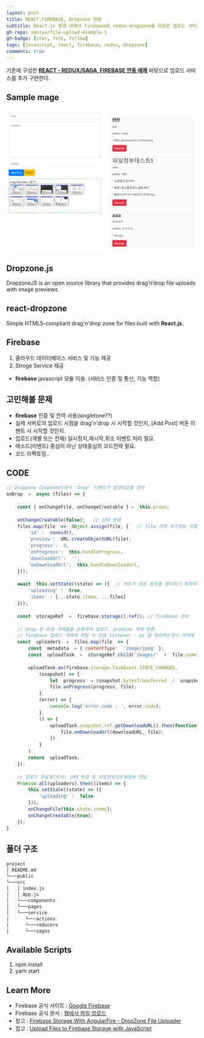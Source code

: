 ```yaml
---
layout: post
title: REACT,FIREBASE, Dropzone 연동
subtitle: React.js 환경 내에서 firebase와 redux-dropzone를 이용한 업로드 서비스 구성
gh-repo: seniya/file-upload-example-1
gh-badge: [star, fork, follow]
tags: [javascript, react, firebase, redux, dropzone]
comments: true
---
```


기존에 구성한 **[REACT - REDUX/SAGA, FIREBASE 연동 예제](https://github.com/seniya/firebase-example-1)** 바탕으로 업로드 서비스를 추가 구현한다.

## Sample mage
![데모 화면](https://raw.githubusercontent.com/seniya/file-upload-example-1/master/src/assets/file-upload-example-1.PNG)


## Dropzone.js

DropzoneJS is an open source library that provides drag’n’drop file uploads with image previews.

## react-dropzone

Simple HTML5-compliant drag'n'drop zone for files built with **React.js**.

## Firebase

1. 클라우드 데이터베이스 서비스 및 기능 제공
2. Stroge Service 제공
- **firebase** javascript 모듈 이용. (서비스 인증 및 통신, 기능 역할)


## 고민해볼 문제

- **firebase** 인증 및 전역 사용(singletone??)
- 실제 서버로의 업로드 시점을 drag'n'drop 시 시작할 것인지, [Add Post] 버튼 이벤트 시 시작할 것인지.
- 업로드(개별 또는 전체) 일시정지,재시작,취소 이벤트 처리 필요.
- 메소드(이벤트) 중심이 아닌 상태중심의 코드전략 필요.
- 코드 리펙토링..


## CODE
```javascript
// Dropzone Conponent에서 'drop' 이벤트가 발생되었을 경우
onDrop  =  async (files) => {

	const { onChangeFile, onChangeCreatable } =  this.props;
	
	onChangeCreatable(false);	// 상태 변경
	files.map(file  =>  Object.assign(file, {	// file 객체 추가정보 지정
		'id' :  nanoid(),
		'preview':  URL.createObjectURL(file),
		'progress':  0,
		'onProgress':  this.handleProgress,
		'downloadUrl':  '',
		'onDownloadUrl':  this.handleDownloadUrl,
	}));

	await  this.setState((state) => ({	// 의도치 않은 동작을 방지하기 위하여 동기기법 사용.
		'uploading' :  true,
		'items' : [...state.items, ...files]
	}));  

	const  storageRef  =  firebase.storage().ref();	// firebase 준비
	
	// drop 된 파일 객체들을 순회하며 업로드. promise 객체 반환.
	// firebase 업로드 객체에 파일 수 만큼 listener - on 을 정의하는것이 어색해 보임	
	const  uploaders  =  files.map(file  => {	
		const  metadata  = { contentType:  'image/jpeg' };
		const  uploadTask  =  storageRef.child('images/'  +  file.name).put(file, metadata); 

		uploadTask.on(firebase.storage.TaskEvent.STATE_CHANGED,
			(snapshot) => {
				let  progress  = (snapshot.bytesTransferred  /  snapshot.totalBytes) *  100;
				file.onProgress(progress, file);
			},
			(error) => {
				console.log('error.code : ', error.code);
			},
			() => {
				uploadTask.snapshot.ref.getDownloadURL().then(function(downloadURL) {
					file.onDownloadUrl(downloadURL, file);
				})
			}
		)
		return  uploadTask;
	});

	// 업로드 완료후(모두) 상태 변경 및 부모컨포넌트에정보 전달
	Promise.all(uploaders).then((items) => {
		this.setState((state) => ({
			'uploading' :  false
		}));
		onChangeFile(this.state.items);
		onChangeCreatable(true);
	});
}
```


## 폴더 구조
```
project
│ README.md
└───public 
└───src
|   │ index.js
|   │ App.js
│   └───components
│   └───pages
│   └───service
|      └───actions
|      └───reducers
|      └───sagas
```


## Available Scripts

1. npm install
2. yarn start


## Learn More
- Firebase 공식 사이트 : [Google Firebase](https://console.firebase.google.com/)
- Firebase 공식 문서  : [웹에서 파일 업로드](https://firebase.google.com/docs/storage/web/upload-files?hl=ko)
- 참고 : [Firebase Storage With AngularFire - DropZone File Uploader](https://angularfirebase.com/lessons/firebase-storage-with-angularfire-dropzone-file-uploader/)
- 참고 : [Upload Files to Firebase Storage with JavaScript](https://time2hack.com/2017/10/upload-files-to-firebase-storage-with-javascript/)
